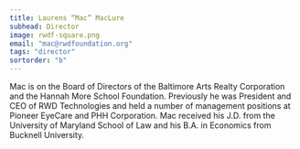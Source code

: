 ```yaml
---
title: Laurens “Mac” MacLure
subhead: Director
image: rwdf-square.png
email: "mac@rwdfoundation.org"
tags: "director"
sortorder: "b"
---
```


Mac is on the Board of Directors of the Baltimore Arts Realty Corporation and the Hannah More School Foundation. Previously he was President and CEO of RWD Technologies and held a number of management positions at Pioneer EyeCare and PHH Corporation. Mac received his J.D. from the University of Maryland School of Law and his B.A. in Economics from Bucknell University.

